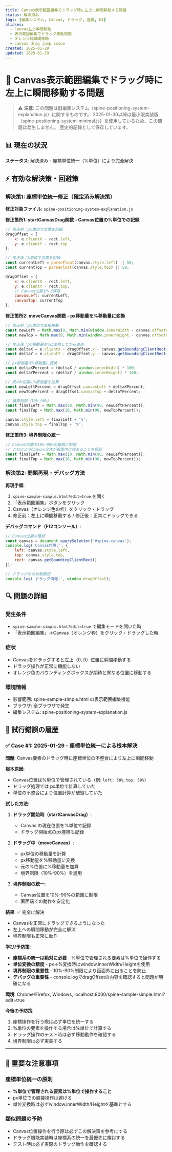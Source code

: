 ```yaml
---
title: Canvas表示範囲編集でドラッグ時に左上に瞬間移動する問題
status: 解決済み
tags: [編集システム, Canvas, ドラッグ, 座標, UI]
aliases: 
  - Canvas左上瞬間移動
  - 表示範囲編集でドラッグ移動問題
  - オレンジ枠瞬間移動
  - canvas drag jump issue
created: 2025-01-29
updated: 2025-01-29
---
```


# 🎯 Canvas表示範囲編集でドラッグ時に左上に瞬間移動する問題

> ⚠️ **注意**: この問題は旧編集システム（spine-positioning-system-explanation.js）に関するものです。
> 2025-01-30以降は最小限実装版（spine-positioning-system-minimal.js）を使用しているため、この問題は発生しません。
> 歴史的記録として保存しています。

## 📊 現在の状況
**ステータス**: 解決済み - 座標単位統一（%単位）により完全解決

## ⚡ 有効な解決策・回避策

### 解決策1: 座標単位統一修正（確定済み解決策）
<!-- 🔒 確定済み解決策 - 変更禁止 -->

**修正対象ファイル**: `spine-positioning-system-explanation.js`

**修正箇所1: startCanvasDrag関数 - Canvas位置の%単位での記録**
```javascript
// 修正前：px単位で位置を記録
dragOffset = {
    x: e.clientX - rect.left,
    y: e.clientY - rect.top
};

// 修正後：%単位で位置を記録
const currentLeft = parseFloat(canvas.style.left) || 50;
const currentTop = parseFloat(canvas.style.top) || 50;

dragOffset = {
    x: e.clientX - rect.left,
    y: e.clientY - rect.top,
    // Canvas位置を%で保存
    canvasLeft: currentLeft,
    canvasTop: currentTop
};
```

**修正箇所2: moveCanvas関数 - px移動量を%移動量に変換**
```javascript
// 修正前：px単位で直接移動
const newLeft = Math.max(0, Math.min(window.innerWidth - canvas.offsetWidth, e.clientX - dragOffset.x));
const newTop = Math.max(0, Math.min(window.innerHeight - canvas.offsetHeight, e.clientY - dragOffset.y));

// 修正後：px移動量を%に変換してから適用
const deltaX = e.clientX - dragOffset.x - canvas.getBoundingClientRect().left;
const deltaY = e.clientY - dragOffset.y - canvas.getBoundingClientRect().top;

// px移動量を%移動量に変換
const deltaXPercent = (deltaX / window.innerWidth) * 100;
const deltaYPercent = (deltaY / window.innerHeight) * 100;

// 元の%位置に%移動量を加算
const newLeftPercent = dragOffset.canvasLeft + deltaXPercent;
const newTopPercent = dragOffset.canvasTop + deltaYPercent;

// 境界制限（10%-90%）
const finalLeft = Math.max(10, Math.min(90, newLeftPercent));
const finalTop = Math.max(10, Math.min(90, newTopPercent));

canvas.style.left = finalLeft + '%';
canvas.style.top = finalTop + '%';
```

**修正箇所3: 境界制限の統一**
```javascript
// Canvas位置を10%-90%の範囲に制限
// これによりCanvas全体が画面内に収まることを保証
const finalLeft = Math.max(10, Math.min(90, newLeftPercent));
const finalTop = Math.max(10, Math.min(90, newTopPercent));
```

### 解決策2: 問題再現・デバッグ方法

**再現手順**:
1. `spine-sample-simple.html?edit=true` を開く
2. 「表示範囲編集」ボタンをクリック
3. Canvas（オレンジ色の枠）をクリック・ドラッグ
4. 修正前：左上に瞬間移動する / 修正後：正常にドラッグできる

**デバッグコマンド（F12コンソール）**:
```javascript
// Canvas位置の確認
const canvas = document.querySelector('#spine-canvas');
console.log('Canvas位置:', {
    left: canvas.style.left,
    top: canvas.style.top,
    rect: canvas.getBoundingClientRect()
});

// ドラッグ中の状態確認
console.log('ドラッグ情報:', window.dragOffset);
```

## 🔍 問題の詳細
### 発生条件
- `spine-sample-simple.html?edit=true` で編集モードを開いた時
- 「表示範囲編集」→Canvas（オレンジ枠）をクリック・ドラッグした時

### 症状
- Canvasをドラッグすると左上（0, 0）位置に瞬間移動する
- ドラッグ操作が正常に機能しない
- オレンジ色のバウンディングボックスが期待と異なる位置に移動する

### 環境情報
- 影響範囲: spine-sample-simple.html の表示範囲編集機能
- ブラウザ: 全ブラウザで発生
- 編集システム: spine-positioning-system-explanation.js

## 📝 試行錯誤の履歴

### ✅ Case #1: 2025-01-29 - 座標単位統一による根本解決

**問題**: Canvas要素のドラッグ時に座標単位の不整合により左上に瞬間移動

**根本原因**: 
- Canvas位置は%単位で管理されている（例: `left: 50%`, `top: 50%`）
- ドラッグ処理では px単位で計算していた
- 単位の不整合により位置計算が破綻していた

**試した方法**: 
1. **ドラッグ開始時（startCanvasDrag）**:
   - Canvas の現在位置を%単位で記録
   - ドラッグ開始点のpx座標も記録

2. **ドラッグ中（moveCanvas）**:
   - px単位の移動量を計算
   - px移動量を%移動量に変換
   - 元の%位置に%移動量を加算
   - 境界制限（10%-90%）を適用

3. **境界制限の統一**:
   - Canvas位置を10%-90%の範囲に制限
   - 画面端での動作を安定化

**結果**: ✅ 完全に解決
- Canvasを正常にドラッグできるようになった
- 左上への瞬間移動が完全に解消
- 境界制限も正常に動作

**学び/予防策**: 
- **座標系の統一は絶対に必要** - %単位で管理される要素は%単位で操作する
- **単位変換の精度** - px→%変換時はwindow.innerWidth/Heightを使用
- **境界制限の重要性** - 10%-90%制限により画面外に出ることを防止
- **デバッグの重要性** - console.logでdragOffsetの内容を確認すると問題が明確になる

**環境**: Chrome/Firefox, Windows, localhost:8000/spine-sample-simple.html?edit=true

**今後の予防策**:
1. 座標操作を行う際は必ず単位を統一する
2. %単位の要素を操作する場合は%単位で計算する
3. ドラッグ操作のテスト時は必ず移動動作を確認する
4. 境界制限は必ず実装する

---

## 🚨 重要な注意事項

### 座標単位統一の原則
- **%単位で管理される要素は%単位で操作すること**
- px単位での直接操作は避ける
- 単位変換時は必ずwindow.innerWidth/Heightを基準とする

### 類似問題の予防
- Canvas位置操作を行う際は必ずこの解決策を参考にする
- ドラッグ機能実装時は座標系の統一を最優先に検討する
- テスト時は必ず実際のドラッグ動作を確認する